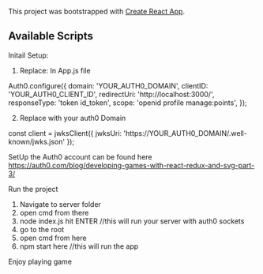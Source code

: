 This project was bootstrapped with [Create React App](https://github.com/facebook/create-react-app).

## Available Scripts

Initail Setup:
1) Replace: In App.js file

Auth0.configure({
  domain: 'YOUR_AUTH0_DOMAIN',
  clientID: 'YOUR_AUTH0_CLIENT_ID',
  redirectUri: 'http://localhost:3000/',
  responseType: 'token id_token',
  scope: 'openid profile manage:points',
});

2) Replace with your auth0 Domain

const client = jwksClient({
  jwksUri: 'https://YOUR_AUTH0_DOMAIN/.well-known/jwks.json'
});

SetUp the Auth0 account can be found here
https://auth0.com/blog/developing-games-with-react-redux-and-svg-part-3/

Run the project
1. Navigate to server folder
2. open cmd from there 
3. node index.js hit ENTER //this will run your server with auth0 sockets 
4. go to the root 
5. open cmd from here
6. npm start here //this will run the app

Enjoy playing game 

